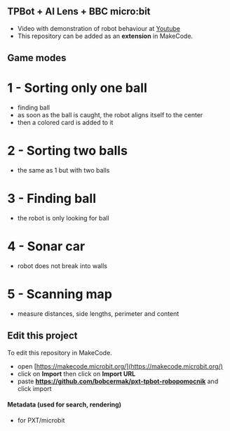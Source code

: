 ## TPBot + AI Lens + BBC micro:bit

* Video with demonstration of robot behaviour at [Youtube](https://makecode.microbit.org/)
* This repository can be added as an **extension** in MakeCode.

## Game modes

# 1 - Sorting only one ball

* finding ball
* as soon as the ball is caught, the robot aligns itself to the center
* then a colored card is added to it

# 2 - Sorting two balls

* the same as 1 but with two balls

# 3 - Finding ball

* the robot is only looking for ball

# 4 - Sonar car

* robot does not break into walls

# 5 - Scanning map

* measure distances, side lengths, perimeter and content


## Edit this project

To edit this repository in MakeCode.

* open [https://makecode.microbit.org/](https://makecode.microbit.org/)
* click on **Import** then click on **Import URL**
* paste **https://github.com/bobcermak/pxt-tpbot-robopomocnik** and click import

#### Metadata (used for search, rendering)

* for PXT/microbit
<script src="https://makecode.com/gh-pages-embed.js"></script><script>makeCodeRender("{{ site.makecode.home_url }}", "{{ site.github.owner_name }}/{{ site.github.repository_name }}");</script>
